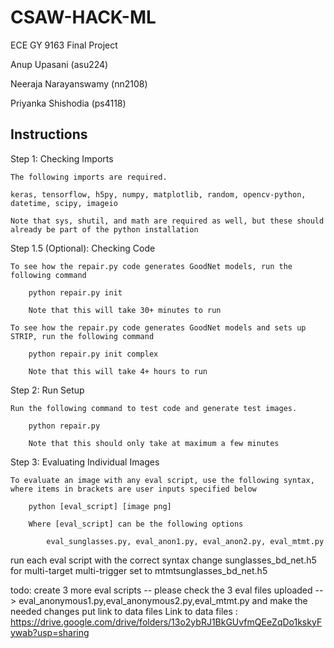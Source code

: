# CSAW-HACK-ML
ECE GY 9163 Final Project

Anup Upasani (asu224)

Neeraja Narayanswamy (nn2108)

Priyanka Shishodia (ps4118)


## Instructions

Step 1: Checking Imports

	The following imports are required.
	
	keras, tensorflow, h5py, numpy, matplotlib, random, opencv-python, datetime, scipy, imageio
	
	Note that sys, shutil, and math are required as well, but these should already be part of the python installation

Step 1.5 (Optional): Checking Code

	To see how the repair.py code generates GoodNet models, run the following command
		
		python repair.py init
		
		Note that this will take 30+ minutes to run
		
	To see how the repair.py code generates GoodNet models and sets up STRIP, run the following command
	
		python repair.py init complex
		
		Note that this will take 4+ hours to run

Step 2: Run Setup

	Run the following command to test code and generate test images.
	
		python repair.py
		
		Note that this should only take at maximum a few minutes
		
Step 3: Evaluating Individual Images
	
	To evaluate an image with any eval script, use the following syntax, where items in brackets are user inputs specified below
	
		python [eval_script] [image png]
		
		Where [eval_script] can be the following options
			
			eval_sunglasses.py, eval_anon1.py, eval_anon2.py, eval_mtmt.py


run each eval script with the correct syntax
change sunglasses_bd_net.h5 for multi-target multi-trigger set to mtmtsunglasses_bd_net.h5

todo: 	create 3 more eval scripts -- please check the 3 eval files uploaded --> eval_anonymous1.py,eval_anonymous2.py,eval_mtmt.py and make the needed changes
	put link to data files
Link to data files : https://drive.google.com/drive/folders/13o2ybRJ1BkGUvfmQEeZqDo1kskyFywab?usp=sharing
